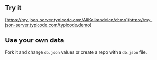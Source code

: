 ## Try it

[https://my-json-server.typicode.com/AliKalkandelen/demo](https://my-json-server.typicode.com/typicode/demo)

## Use your own data

Fork it and change `db.json` values or create a repo with a `db.json` file.
